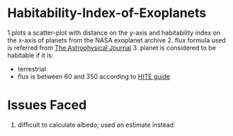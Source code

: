 # Habitability-Index-of-Exoplanets
 1.plots a scatter-plot with distance on the y-axis and habitability index on the x-axis of planets from the NASA exoplanet archive
 2. flux formula used is referred from [The Astrophysical Journal](https://iopscience.iop.org/article/10.1088/0004-637X/814/2/91#apj521048s2)
 3.  planet is considered to be habitable if it is:
   - terrestrial
   - flux is between 60 and 350 according to [HITE guide](https://vplapps.astro.washington.edu/vpltools/hite/HITETutorial.pdf)


# Issues Faced
1. difficult to calculate albedo; used an estimate instead
